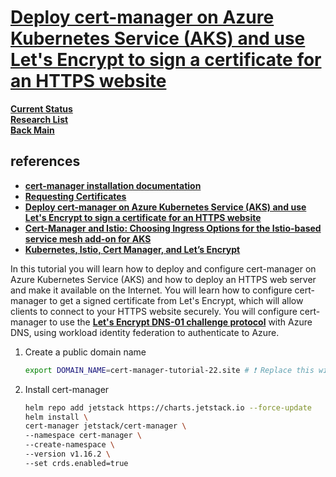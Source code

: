 # **[Deploy cert-manager on Azure Kubernetes Service (AKS) and use Let's Encrypt to sign a certificate for an HTTPS website](https://cert-manager.io/docs/tutorials/getting-started-aks-letsencrypt/)**

**[Current Status](../../../../development/status/weekly/current_status.md)**\
**[Research List](../../../research_list.md)**\
**[Back Main](../../../../README.md)**

## references

- **[cert-manager installation documentation](https://cert-manager.io/docs/installation/kubernetes/)**
- **[Requesting Certificates](https://cert-manager.io/docs/usage/)**
- **[Deploy cert-manager on Azure Kubernetes Service (AKS) and use Let's Encrypt to sign a certificate for an HTTPS website](https://cert-manager.io/docs/tutorials/getting-started-aks-letsencrypt/)**
- **[Cert-Manager and Istio: Choosing Ingress Options for the Istio-based service mesh add-on for AKS](https://medium.com/microsoftazure/cert-manager-and-istio-choosing-ingress-options-for-the-istio-based-service-mesh-add-on-for-aks-c633c97fa4f2)**
- **[Kubernetes, Istio, Cert Manager, and Let’s Encrypt](https://medium.com/@rd.petrusek/kubernetes-istio-cert-manager-and-lets-encrypt-c3e0822a3aaf)**

In this tutorial you will learn how to deploy and configure cert-manager on Azure Kubernetes Service (AKS) and how to deploy an HTTPS web server and make it available on the Internet. You will learn how to configure cert-manager to get a signed certificate from Let's Encrypt, which will allow clients to connect to your HTTPS website securely. You will configure cert-manager to use the **[Let's Encrypt DNS-01 challenge protocol](https://letsencrypt.org/docs/challenge-types/#dns-01-challenge)** with Azure DNS, using workload identity federation to authenticate to Azure.

1. Create a public domain name

    ```bash
    export DOMAIN_NAME=cert-manager-tutorial-22.site # ❗ Replace this with your own DNS domain name
    ```

2. Install cert-manager

    ```bash
    helm repo add jetstack https://charts.jetstack.io --force-update
    helm install \
    cert-manager jetstack/cert-manager \
    --namespace cert-manager \
    --create-namespace \
    --version v1.16.2 \
    --set crds.enabled=true
    ```
